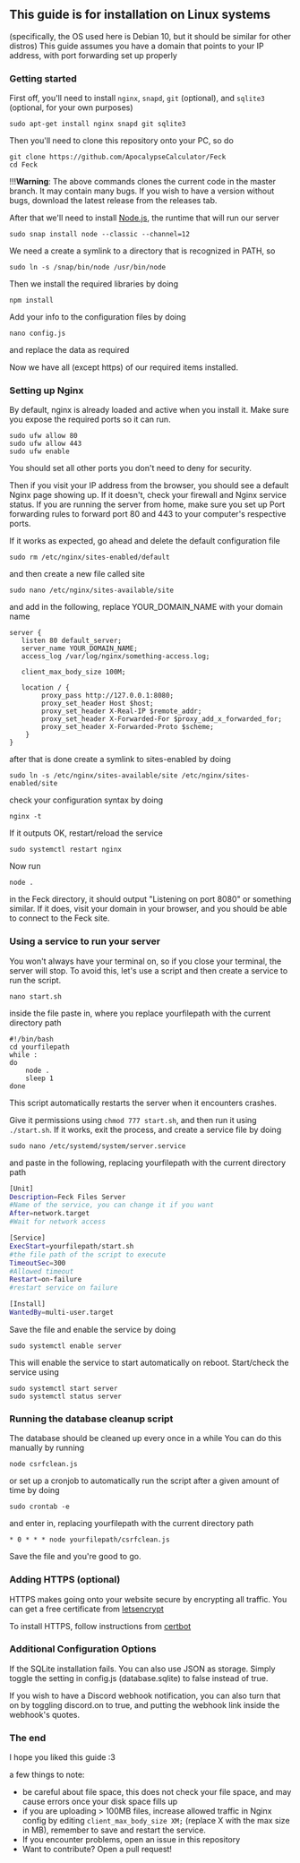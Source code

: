 ## This guide is for installation on Linux systems
(specifically, the OS used here is Debian 10, but it should be similar for other distros)
This guide assumes you have a domain that points to your IP address, with port forwarding set up properly

### Getting started

First off, you'll need to install `nginx`, `snapd`, `git` (optional), and `sqlite3` (optional, for your own purposes)
```
sudo apt-get install nginx snapd git sqlite3
```

Then you'll need to clone this repository onto your PC, so do
```
git clone https://github.com/ApocalypseCalculator/Feck
cd Feck
```
!!!**Warning**: The above commands clones the current code in the master branch. It may contain many bugs. If you wish to have a version without bugs, download the latest release from the releases tab.


After that we'll need to install [Node.js](https://nodejs.org/en/), the runtime that will run our server
```
sudo snap install node --classic --channel=12
```
We need a create a symlink to a directory that is recognized in PATH, so
```
sudo ln -s /snap/bin/node /usr/bin/node
```
Then we install the required libraries by doing
```
npm install
```
Add your info to the configuration files by doing
```
nano config.js
```
and replace the data as required


Now we have all (except https) of our required items installed. 

### Setting up Nginx

By default, nginx is already loaded and active when you install it. Make sure you expose the required ports so it can run. 
```
sudo ufw allow 80
sudo ufw allow 443
sudo ufw enable
```
You should set all other ports you don't need to deny for security.

Then if you visit your IP address from the browser, you should see a default Nginx page showing up. If it doesn't, check your firewall and Nginx service status.
If you are running the server from home, make sure you set up Port forwarding rules to forward port 80 and 443 to your computer's respective ports.

If it works as expected, go ahead and delete the default configuration file
```
sudo rm /etc/nginx/sites-enabled/default
```
and then create a new file called site
```
sudo nano /etc/nginx/sites-available/site
```
and add in the following, replace YOUR_DOMAIN_NAME with your domain name
```
server {
   listen 80 default_server;
   server_name YOUR_DOMAIN_NAME;
   access_log /var/log/nginx/something-access.log;

   client_max_body_size 100M;
   
   location / {
        proxy_pass http://127.0.0.1:8080;
        proxy_set_header Host $host;
        proxy_set_header X-Real-IP $remote_addr;
        proxy_set_header X-Forwarded-For $proxy_add_x_forwarded_for;
        proxy_set_header X-Forwarded-Proto $scheme;
    }
}
```
after that is done create a symlink to sites-enabled by doing
```
sudo ln -s /etc/nginx/sites-available/site /etc/nginx/sites-enabled/site
```
check your configuration syntax by doing
```
nginx -t
```
If it outputs OK, restart/reload the service
```
sudo systemctl restart nginx
```
Now run 
```
node .
```
in the Feck directory, it should output "Listening on port 8080" or something similar. 
If it does, visit your domain in your browser, and you should be able to connect to the Feck site.

### Using a service to run your server

You won't always have your terminal on, so if you close your terminal, the server will stop. 
To avoid this, let's use a script and then create a service to run the script. 
```
nano start.sh
```
inside the file paste in, where you replace yourfilepath with the current directory path
```
#!/bin/bash
cd yourfilepath
while :
do
    node .
    sleep 1
done
```
This script automatically restarts the server when it encounters crashes.

Give it permissions using `chmod 777 start.sh`, and then run it using `./start.sh`. 
If it works, exit the process, and create a service file by doing
```
sudo nano /etc/systemd/system/server.service
```
and paste in the following, replacing yourfilepath with the current directory path
```sh
[Unit]
Description=Feck Files Server
#Name of the service, you can change it if you want
After=network.target
#Wait for network access

[Service]
ExecStart=yourfilepath/start.sh
#the file path of the script to execute
TimeoutSec=300
#Allowed timeout
Restart=on-failure
#restart service on failure

[Install]
WantedBy=multi-user.target
```
Save the file and enable the service by doing
```
sudo systemctl enable server
```
This will enable the service to start automatically on reboot. 
Start/check the service using 
```
sudo systemctl start server
sudo systemctl status server
```

### Running the database cleanup script

The database should be cleaned up every once in a while
You can do this manually by running
```
node csrfclean.js
```
or set up a cronjob to automatically run the script after a given amount of time by doing
```
sudo crontab -e
```
and enter in, replacing yourfilepath with the current directory path
```
* 0 * * * node yourfilepath/csrfclean.js
```
Save the file and you're good to go.

### Adding HTTPS (optional)

HTTPS makes going onto your website secure by encrypting all traffic.
You can get a free certificate from [letsencrypt](https://letsencrypt.org/)

To install HTTPS, follow instructions from [certbot](https://certbot.eff.org/instructions)

### Additional Configuration Options

If the SQLite installation fails. You can also use JSON as storage. Simply toggle the setting in config.js (database.sqlite) to false instead of true.

If you wish to have a Discord webhook notification, you can also turn that on by toggling discord.on to true, and putting the webhook link inside the
webhook's quotes. 

### The end

I hope you liked this guide :3

a few things to note: 
- be careful about file space, this does not check your file space, and may cause errors once your disk space fills up
- if you are uploading > 100MB files, increase allowed traffic in Nginx config by editing `client_max_body_size XM;` (replace X with the max size in MB), remember to save and restart the service. 
- If you encounter problems, open an issue in this repository
- Want to contribute? Open a pull request!
